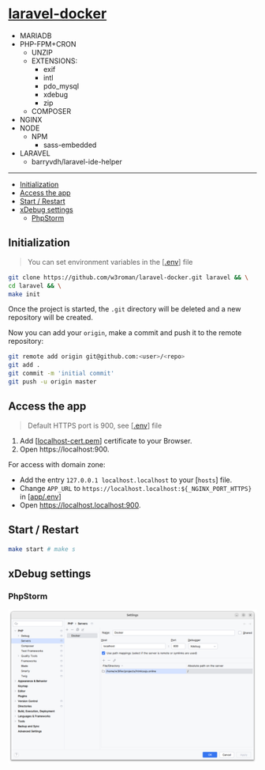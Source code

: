 # [laravel-docker](https://github.com/w3roman/laravel-docker)

- MARIADB
- PHP-FPM+CRON
  - UNZIP
  - EXTENSIONS:
    - exif
    - intl
    - pdo_mysql
    - xdebug
    - zip
  - COMPOSER
- NGINX
- NODE
  - NPM
    - sass-embedded
- LARAVEL
  - barryvdh/laravel-ide-helper

---

- [Initialization](#initialization)
- [Access the app](#access-the-app)
- [Start / Restart](#start--restart)
- [xDebug settings](#xdebug-settings)
    - [PhpStorm](#xdebug-settings--phpstorm)

## Initialization

> You can set environment variables in the [[.env](.env)] file

``` sh
git clone https://github.com/w3roman/laravel-docker.git laravel && \
cd laravel && \
make init
```

Once the project is started, the `.git` directory will be deleted and a new repository will be created.

Now you can add your `origin`, make a commit and push it to the remote repository:

``` sh
git remote add origin git@github.com:<user>/<repo>
git add .
git commit -m 'initial commit'
git push -u origin master
```

## Access the app

> Default HTTPS port is 900, see [[.env](.env)] file

1. Add [[localhost-cert.pem](.docker/certs/localhost-cert.pem)] certificate to your Browser.
2. Open https://localhost:900.

For access with domain zone:

- Add the entry `127.0.0.1 localhost.localhost` to your [`hosts`] file.
- Change `APP_URL` to `https://localhost.localhost:${_NGINX_PORT_HTTPS}` in [[app/.env](app/.env)]
- Open https://localhost.localhost:900.

## Start / Restart

``` sh
make start # make s
```

## xDebug settings

<a name="xdebug-settings--phpstorm"></a>
### PhpStorm

<img src="img/xdebug-settings/phpstorm.png" alt="xDebug settings | PhpStorm">
